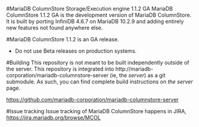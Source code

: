#MariaDB ColumnStore Storage/Execution engine 1.1.2 GA
MariaDB ColumnStore 1.1.2 GA is the development version of MariaDB ColumnStore. 
It is built by porting InfiniDB 4.6.7 on MariaDB 10.2.9 and adding entirely 
new features not found anywhere else.

#MariaDB ColumnStore 1.1.2 is an GA release. 

- Do not use Beta releases on production systems.

#Building
This repository is not meant to be built independently outside of the server.  This repository is integrated into http://mariadb-corporation/mariadb-columnstore-server (ie, the *server*) as a git submodule.  As such, you can find complete build instructions on *the server* page.

  https://github.com/mariadb-corporation/mariadb-columnstore-server

#Issue tracking
Issue tracking of MariaDB ColumnStore happens in JIRA, https://jira.mariadb.org/browse/MCOL

